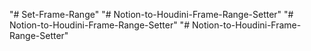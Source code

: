 "# Set-Frame-Range" 
"# Notion-to-Houdini-Frame-Range-Setter" 
"# Notion-to-Houdini-Frame-Range-Setter" 
"# Notion-to-Houdini-Frame-Range-Setter" 
